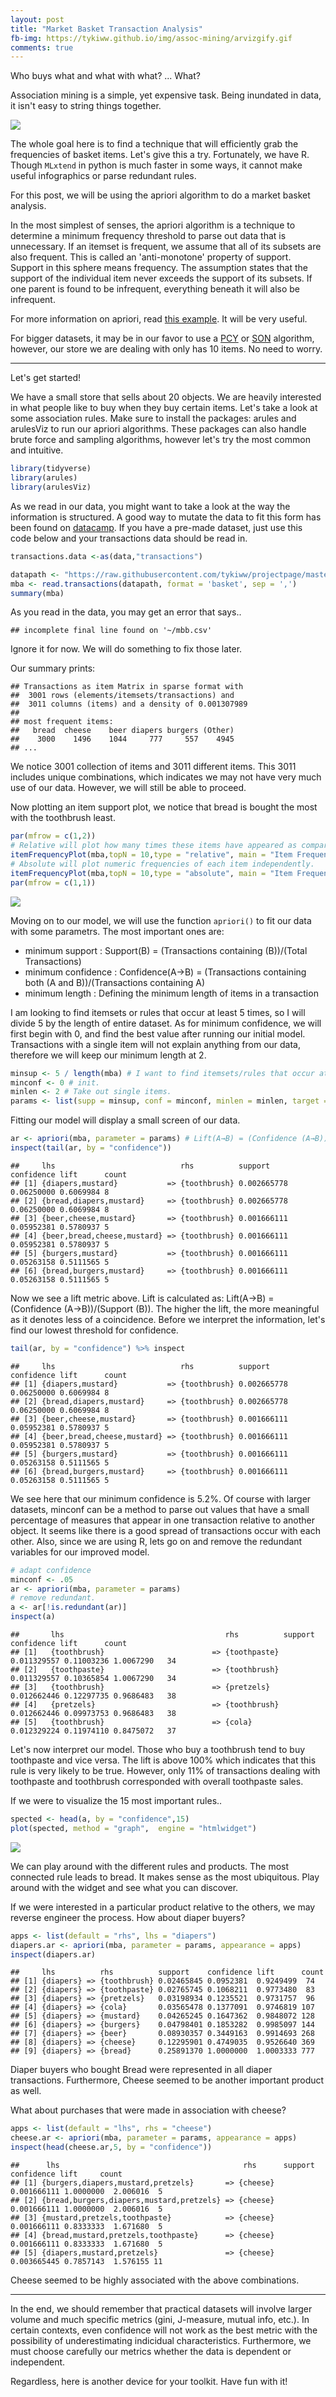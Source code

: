 ```yaml
---
layout: post
title: "Market Basket Transaction Analysis"
fb-img: https://tykiww.github.io/img/assoc-mining/arvizgify.gif
comments: true
---
```


Who buys what and what with what? ... What?

Association mining is a simple, yet expensive task. Being inundated in data, it isn't easy to string things together.

![](http://i.imgur.com/fn3K9Sv.png)

The whole goal here is to find a technique that will efficiently grab the frequencies of basket items. Let's give this a try. Fortunately, we have R. Though `MLxtend` in python is much faster in some ways, it cannot make useful infographics or parse redundant rules. 

For this post, we will be using the apriori algorithm to do a market basket analysis. 

In the most simplest of senses, the apriori algorithm is a technique to determine a minimum frequency threshold to parse out data that is unnecessary. If an itemset is frequent, we assume that all of its subsets are also frequent. This is called an 'anti-monotone' property of support. Support in this sphere means frequency. The assumption states that the support of the individual item never exceeds the support of its subsets. If one parent is found to be infrequent, everything beneath it will also be infrequent. 

For more information on apriori, read [this example](https://medium.com/weekly-data-science/the-intuition-behind-the-apriori-algorithm-4efe312ccc3c). It will be very useful.

For bigger datasets, it may be in our favor to use a [PCY](https://medium.com/weekly-data-science/the-pcy-algorithm-and-its-friends-ecba67216190) or [SON](https://www.cs.ucy.ac.cy/courses/EPL451/lectures/lec02-assocrules.pdf) algorithm, however, our store we are dealing with only has 10 items. No need to worry.


<hr>

Let's get started!


We have a small store that sells about 20 objects. We are heavily interested in what people like to buy when they buy certain items. Let's take a look at some association rules. Make sure to install the packages: arules and arulesViz to run our apriori algorithms. These packages can also handle brute force and sampling algorithms, however let's try the most common and intuitive.

```r
library(tidyverse)
library(arules)
library(arulesViz)
```

As we read in our data, you might want to take a look at the way the information is structured. A good way to mutate the data to fit this form has been found on [datacamp](https://www.datacamp.com/community/tutorials/market-basket-analysis-r). If you have a pre-made dataset, just use this code below and your transactions data should be read in.

```r
transactions.data <-as(data,"transactions")
```


```r
datapath <- "https://raw.githubusercontent.com/tykiww/projectpage/master/datasets/Market-Basket/mbb.csv"
mba <- read.transactions(datapath, format = 'basket', sep = ',')
summary(mba)
```

As you read in the data, you may get an error that says..

    ## incomplete final line found on '~/mbb.csv' 

Ignore it for now. We will do something to fix those later.

Our summary prints:

    ## Transactions as item Matrix in sparse format with
    ##  3001 rows (elements/itemsets/transactions) and
    ##  3011 columns (items) and a density of 0.001307989 
    ## 
    ## most frequent items:
    ##   bread  cheese    beer diapers burgers (Other) 
    ##    3000    1496    1044     777     557    4945 
    ## ...

We notice 3001 collection of items and 3011 different items. This 3011 includes unique combinations, which indicates we may not have very much use of our data. However, we will still be able to proceed. 

Now plotting an item support plot, we notice that bread is bought the most with the toothbrush least.

```r
par(mfrow = c(1,2))
# Relative will plot how many times these items have appeared as compared to others %.
itemFrequencyPlot(mba,topN = 10,type = "relative", main = "Item Frequency (Relative)")
# Absolute will plot numeric frequencies of each item independently. 
itemFrequencyPlot(mba,topN = 10,type = "absolute", main = "Item Frequency (Absolute)")
par(mfrow = c(1,1))
```

![](https://raw.githubusercontent.com/tykiww/tykiww.github.io/master/img/assoc-mining/one.png)

Moving on to our model, we will use the function `apriori()` to fit our data with some parametrs. The most important ones are: 

  - minimum support : Support(B) = (Transactions containing (B))/(Total Transactions)
  - minimum confidence : Confidence(A→B) = (Transactions containing both (A and B))/(Transactions containing A) 
  - minimum length : Defining the minimum length of items in a transaction

I am looking to find itemsets or rules that occur at least 5 times, so I will divide 5 by the length of entire dataset. As for minimum confidence, we will first begin with 0, and find the best value after running our initial model. Transactions with a single item will not explain anything from our data, therefore we will keep our minimum length at 2. 

```r
minsup <- 5 / length(mba) # I want to find itemsets/rules that occur at least 5 times.
minconf <- 0 # init.
minlen <- 2 # Take out single items.
params <- list(supp = minsup, conf = minconf, minlen = minlen, target = "rules")
```

Fitting our model will display a small screen of our data.

```r
ar <- apriori(mba, parameter = params) # Lift(A→B) = (Confidence (A→B))/(Support (B))
inspect(tail(ar, by = "confidence")) 
```

    ##     lhs                            rhs          support     confidence lift      count
    ## [1] {diapers,mustard}           => {toothbrush} 0.002665778 0.06250000 0.6069984 8    
    ## [2] {bread,diapers,mustard}     => {toothbrush} 0.002665778 0.06250000 0.6069984 8    
    ## [3] {beer,cheese,mustard}       => {toothbrush} 0.001666111 0.05952381 0.5780937 5    
    ## [4] {beer,bread,cheese,mustard} => {toothbrush} 0.001666111 0.05952381 0.5780937 5    
    ## [5] {burgers,mustard}           => {toothbrush} 0.001666111 0.05263158 0.5111565 5    
    ## [6] {bread,burgers,mustard}     => {toothbrush} 0.001666111 0.05263158 0.5111565 5

Now we see a lift metric above. Lift is calculated as: Lift(A→B) = (Confidence (A→B))/(Support (B)). The higher the lift, the more meaningful as it denotes less of a coincidence. Before we interpret the information, let's find our lowest threshold for confidence. 

```r
tail(ar, by = "confidence") %>% inspect
```

    ##     lhs                            rhs          support     confidence lift      count
    ## [1] {diapers,mustard}           => {toothbrush} 0.002665778 0.06250000 0.6069984 8    
    ## [2] {bread,diapers,mustard}     => {toothbrush} 0.002665778 0.06250000 0.6069984 8    
    ## [3] {beer,cheese,mustard}       => {toothbrush} 0.001666111 0.05952381 0.5780937 5    
    ## [4] {beer,bread,cheese,mustard} => {toothbrush} 0.001666111 0.05952381 0.5780937 5    
    ## [5] {burgers,mustard}           => {toothbrush} 0.001666111 0.05263158 0.5111565 5    
    ## [6] {bread,burgers,mustard}     => {toothbrush} 0.001666111 0.05263158 0.5111565 5

We see here that our minimum confidence is 5.2%. Of course with larger datasets, minconf can be a method to parse out values that have a small percentage of measures that appear in one transaction relative to another object. It seems like there is a good spread of transactions occur with each other. Also, since we are using R, lets go on and remove the redundant variables for our improved model. 

```r
# adapt confidence
minconf <- .05
ar <- apriori(mba, parameter = params)
# remove redundant.
a <- ar[!is.redundant(ar)]
inspect(a)
```

    ##       lhs                                    rhs          support     confidence lift      count
    ## [1]   {toothbrush}                        => {toothpaste} 0.011329557 0.11003236 1.0067290   34 
    ## [2]   {toothpaste}                        => {toothbrush} 0.011329557 0.10365854 1.0067290   34 
    ## [3]   {toothbrush}                        => {pretzels}   0.012662446 0.12297735 0.9686483   38 
    ## [4]   {pretzels}                          => {toothbrush} 0.012662446 0.09973753 0.9686483   38 
    ## [5]   {toothbrush}                        => {cola}       0.012329224 0.11974110 0.8475072   37 

Let's now interpret our model. Those who buy a toothbrush tend to buy toothpaste and vice versa. The lift is above 100% which indicates that this rule is very likely to be true. However, only 11% of transactions dealing with toothpaste and toothbrush corresponded with overall toothpaste sales. 

If we were to visualize the 15 most important rules..

```r
spected <- head(a, by = "confidence",15)
plot(spected, method = "graph",  engine = "htmlwidget")
```

![](https://tykiww.github.io/img/assoc-mining/arvizgify.gif)

We can play around with the different rules and products. The most connected rule leads to bread. It makes sense as the most ubiquitous. Play around with the widget and see what you can discover. 

If we were interested in a particular product relative to the others, we may reverse engineer the process. How about diaper buyers?

```r
apps <- list(default = "rhs", lhs = "diapers")
diapers.ar <- apriori(mba, parameter = params, appearance = apps)
inspect(diapers.ar)
```

    ##     lhs          rhs          support    confidence lift      count
    ## [1] {diapers} => {toothbrush} 0.02465845 0.0952381  0.9249499  74  
    ## [2] {diapers} => {toothpaste} 0.02765745 0.1068211  0.9773480  83  
    ## [3] {diapers} => {pretzels}   0.03198934 0.1235521  0.9731757  96  
    ## [4] {diapers} => {cola}       0.03565478 0.1377091  0.9746819 107  
    ## [5] {diapers} => {mustard}    0.04265245 0.1647362  0.9848072 128  
    ## [6] {diapers} => {burgers}    0.04798401 0.1853282  0.9985097 144  
    ## [7] {diapers} => {beer}       0.08930357 0.3449163  0.9914693 268  
    ## [8] {diapers} => {cheese}     0.12295901 0.4749035  0.9526640 369  
    ## [9] {diapers} => {bread}      0.25891370 1.0000000  1.0003333 777 


Diaper buyers who bought Bread were represented in all diaper transactions. Furthermore, Cheese seemed to be another important product as well.

What about purchases that were made in association with cheese?

```r
apps <- list(default = "lhs", rhs = "cheese")
cheese.ar <- apriori(mba, parameter = params, appearance = apps)
inspect(head(cheese.ar,5, by = "confidence"))
```

    ##      lhs                                         rhs      support     confidence lift     count
    ## [1] {burgers,diapers,mustard,pretzels}       => {cheese} 0.001666111 1.0000000  2.006016  5   
    ## [2] {bread,burgers,diapers,mustard,pretzels} => {cheese} 0.001666111 1.0000000  2.006016  5   
    ## [3] {mustard,pretzels,toothpaste}            => {cheese} 0.001666111 0.8333333  1.671680  5   
    ## [4] {bread,mustard,pretzels,toothpaste}      => {cheese} 0.001666111 0.8333333  1.671680  5   
    ## [5] {diapers,mustard,pretzels}               => {cheese} 0.003665445 0.7857143  1.576155 11   

Cheese seemed to be highly associated with the above combinations.

<hr> 

In the end, we should remember that practical datasets will involve larger volume and much specific metrics (gini, J-measure, mutual info, etc.). In certain contexts, even confidence will not work as the best metric with the possibility of underestimating indicidual characteristics. Furthermore, we must choose carefully our metrics whether the data is dependent or independent.

Regardless, here is another device for your toolkit. Have fun with it!






